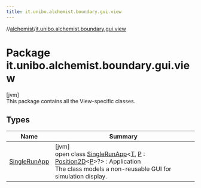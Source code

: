 ```yaml
---
title: it.unibo.alchemist.boundary.gui.view
---
```

//[alchemist](../../index.html)/[it.unibo.alchemist.boundary.gui.view](index.html)



# Package it.unibo.alchemist.boundary.gui.view



[jvm]\
This package contains all the View-specific classes.



## Types


| Name | Summary |
|---|---|
| [SingleRunApp](-single-run-app/index.html) | [jvm]<br>open class [SingleRunApp](-single-run-app/index.html)<[T](-single-run-app/index.html), [P](-single-run-app/index.html) : [Position2D](../it.unibo.alchemist.model.interfaces/-position2-d/index.html)<[P](../it.unibo.alchemist.boundary.monitor/-f-x-step-monitor/index.html)>?> : Application<br>The class models a non-reusable GUI for simulation display. |

